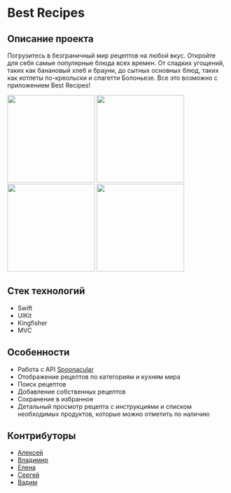 # Best Recipes

## Описание проекта
Погрузитесь в безграничный мир рецептов на любой вкус. Откройте для себя самые популярные блюда всех времен. От сладких угощений, таких как банановый хлеб и брауни, до сытных основных блюд, таких как котлеты по-креольски и спагетти Болоньезе. Все это возможно с приложением Best Recipes!
<div>
<img src="https://github.com/user-attachments/assets/a9c50165-1ac7-47f0-9fe1-295d44226496" width="200" />
<img src="https://github.com/user-attachments/assets/4deec240-0914-43b0-983a-8851891070f7" width="200" />
<img src="https://github.com/user-attachments/assets/cdb1cad0-c659-419b-ab1a-54e85a4f7640" width="200" />
<img src="https://github.com/user-attachments/assets/c91dcf82-9330-400d-aacb-67e78dd36ed3" width="200" />
</div>

## Стек технологий
- Swift
- UIKit
- Kingfisher
- MVC

## Особенности
- Работа с API [Spoonacular](https://spoonacular.com/)
- Отображение рецептов по категориям и кухням мира
- Поиск рецептов
- Добавление собственных рецептов
- Сохранение в избранное
- Детальный просмотр рецепта с инструкциями и списком необходимых продуктов, которые можно отметить по наличию

## Контрибуторы
- [Алексей](https://github.com/AleksPt)
- [Владимир](https://github.com/vsvami)
- [Елена](https://github.com/HelenaLog)
- [Сергей](https://github.com/SergeyZakurakin)
- [Вадим](https://github.com/Nodnet)
